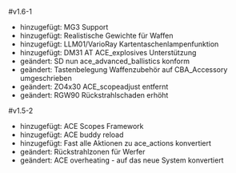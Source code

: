 ﻿#v1.6-1

- hinzugefügt: MG3 Support
- hinzugefügt: Realistische Gewichte für Waffen
- hinzugefügt: LLM01/VarioRay Kartentaschenlampenfunktion
- hinzugefügt: DM31 AT ACE_explosives Unterstützung
- geändert: SD nun ace_advanced_ballistics konform
- geändert: Tastenbelegung Waffenzubehör auf CBA_Accessory umgeschrieben
- geändert: ZO4x30 ACE_scopeadjust entfernt
- geändert: RGW90 Rückstrahlschaden erhöht

#v1.5-2

- hinzugefügt: ACE Scopes Framework
- hinzugefügt: ACE buddy reload
- hinzugefügt: Fast alle Aktionen zu ace_actions konvertiert
- geändert: Rückstrahlzonen für Werfer
- geändert: ACE overheating - auf das neue System konvertiert
